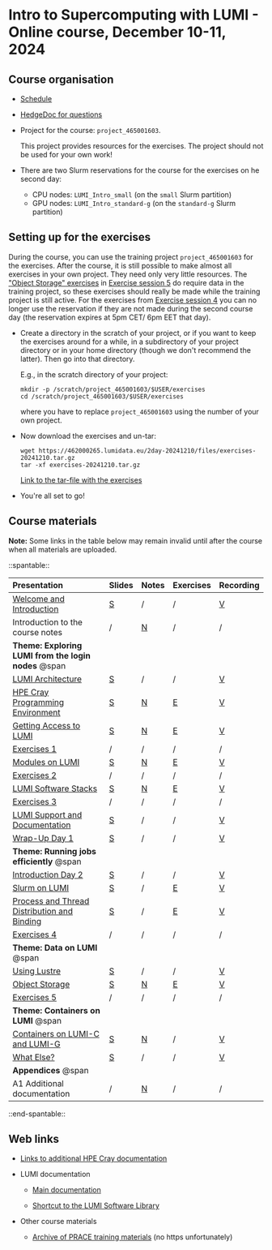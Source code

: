 # Intro to Supercomputing with LUMI - Online course, December 10-11, 2024

## Course organisation

-   [Schedule](schedule.md)

-   [HedgeDoc for questions](https://md.sigma2.no/lumi-intro-course-dec24?both)

-   Project for the course: `project_465001603`.

    This project provides resources for the exercises. The project should not be used for your own work!

-   There are two Slurm reservations for the course for the exercises on he second day:

    -   CPU nodes: `LUMI_Intro_small` (on the `small` Slurm partition)
    -   GPU nodes: `LUMI_Intro_standard-g` (on the `standard-g` Slurm partition)

## Setting up for the exercises

During the course, you can use the training project `project_465001603` for the exercises.
After the course, it is still possible to make almost all exercises in your own project.
They need only very little resources. The ["Object Storage" exercises](E10-ObjectStorage.md)
in [Exercise session 5](ME10-Exercises-5.md) do require data in the training project, so
these exercises should really be made while the training project is still active. For the
exercises from [Exercise session 4](ME08-Exercises-4.md) you can no longer use the reservation
if they are not made during the second course day (the reservation expires at 5pm CET/ 6pm EET that
day).

-   Create a directory in the scratch of your project, or if you want to
    keep the exercises around for a while, in a subdirectory of your project directory 
    or in your home directory (though we don't recommend the latter).
    Then go into that directory.

    E.g., in the scratch directory of your project:

    ```
    mkdir -p /scratch/project_465001603/$USER/exercises
    cd /scratch/project_465001603/$USER/exercises
    ```

    where you have to replace `project_465001603` using the number of your own project.

-   Now download the exercises and un-tar:

    ```
    wget https://462000265.lumidata.eu/2day-20241210/files/exercises-20241210.tar.gz
    tar -xf exercises-20241210.tar.gz
    ```

    [Link to the tar-file with the exercises](https://462000265.lumidata.eu/2day-20241210/files/exercises-20241210.tar.gz)

-   You're all set to go!


## Course materials

**Note:** Some links in the table below may remain invalid until after the course when all
materials are uploaded.

<!-- Note: spantable fails if there are spaces after the trailing |! -->
::spantable::

| Presentation | Slides | Notes | Exercises | Recording |
|:-------------|:-------|:------|:----------|:----------|
| [Welcome and Introduction](MI01-IntroductionCourse.md) | [S](https://462000265.lumidata.eu/2day-20241210/files/LUMI-2day-20241210-I01-IntroductionCourse.pdf) | / | / | [V](MI01-IntroductionCourse.md) |
| Introduction to the course notes | / | [N](00-Introduction.md) | / |  / |
| **Theme: Exploring LUMI from the login nodes** @span |  |  |  |  |
| [LUMI Architecture](M01-Architecture.md) | [S](https://462000265.lumidata.eu/2day-20241210/files/LUMI-2day-20241210-01-Architecture.pdf) | / | / | [V](M01-Architecture.md) |
| [HPE Cray Programming Environment](M02-CPE.md) | [S](https://462000265.lumidata.eu/2day-20241210/files/LUMI-2day-20241210-02-CPE.pdf) | [N](02-CPE.md) | [E](E02-CPE.md) | [V](M02-CPE.md) |
| [Getting Access to LUMI](M03-Access.md) | [S](https://462000265.lumidata.eu/2day-20241210/files/LUMI-2day-20241210-03-Access.pdf) | [N](03-Access.md) | [E](E03-Access.md) | [V](M03-Access.md) |
| [Exercises 1](ME03-Exercises-1.md) | / | / | /  | / |
| [Modules on LUMI](M04-Modules.md) | [S](https://462000265.lumidata.eu/2day-20241210/files/LUMI-2day-20241210-04-Modules.pdf) | [N](04-Modules.md) | [E](E04-Modules.md) | [V](M04-Modules.md) |
| [Exercises 2](ME04-Exercises-2.md) | / | / | / | / |
| [LUMI Software Stacks](M05-SoftwareStacks.md) | [S](https://462000265.lumidata.eu/2day-20241210/files/LUMI-2day-20241210-05-SoftwareStacks.pdf) | [N](05-SoftwareStacks.md) | [E](E05-SoftwareStacks.md) | [V](M05-SoftwareStacks.md) |
| [Exercises 3](ME05-Exercises-3.md) | / | / | / | / |
| [LUMI Support and Documentation](M06-Support.md) | [S](https://462000265.lumidata.eu/2day-20241210/files/LUMI-2day-20241210-06-Support.pdf) | / | / | [V](M06-Support.md) |
| [Wrap-Up Day 1](MI02-WrapUpDay1.md) | [S](https://462000265.lumidata.eu/2day-20241210/files/LUMI-2day-20241210-I02-WrapUpDay1.pdf) | / | / | [V](MI02-WrapUpDay1.md) |
| **Theme: Running jobs efficiently** @span |  |  |  |  |
| [Introduction Day 2](MI03-IntroductionDay2.md) | [S](https://462000265.lumidata.eu/2day-20241210/files/LUMI-2day-20241210-I03-IntroductionDay2.pdf) | / | / | [V](MI03-IntroductionDay2.md) |
| [Slurm on LUMI](M07-Slurm.md) | [S](https://462000265.lumidata.eu/2day-20241210/files/LUMI-2day-20241210-07-Slurm.pdf) | / | [E](E07-Slurm.md) | [V](M07-Slurm.md) |
| [Process and Thread Distribution and Binding](M08-Binding.md) | [S](https://462000265.lumidata.eu/2day-20241210/files/LUMI-2day-20241210-08-Binding.pdf) | / | [E](E08-Binding.md) | [V](M08-Binding.md) |
| [Exercises 4](ME08-Exercises-4.md) | / | / | / | / |
| **Theme: Data on LUMI** @span |  |  |  |  |
| [Using Lustre](M09-Lustre.md) | [S](https://462000265.lumidata.eu/2day-20241210/files/LUMI-2day-20241210-09-Lustre.pdf) | / | / | [V](M09-Lustre.md) |
| [Object Storage](M10-ObjectStorage.md) | [S](https://462000265.lumidata.eu/2day-20241210/files/LUMI-2day-20241210-10-ObjectStorage.pdf) | [N](10-ObjectStorage.md) | [E](E10-ObjectStorage) | [V](M10-ObjectStorage.md) |
| [Exercises 5](ME10-Exercises-5.md) | / | / | / | / |
| **Theme: Containers on LUMI** @span |  |  |  |  |
| [Containers on LUMI-C and LUMI-G](M11-Containers.md) | [S](https://462000265.lumidata.eu/2day-20241210/files/LUMI-2day-20241210-11-Containers.pdf) | [N](11-Containers.md) | / | [V](M11-Containers.md) |
| [What Else?](MI04-WhatElse.md) | [S](https://462000265.lumidata.eu/2day-20241210/files/LUMI-2day-20241210-I04-WhatElse.pdf) | / | / | [V](MI04-WhatElse.md) |
| **Appendices** @span |  |  |  |  |
| A1 Additional documentation | / | [N](A01-Documentation.md) | / | / |

::end-spantable::

<!--
Copy from previous notes, still including links to notes that are no longer valid:

| Presentation | Slides | Notes | Exercises | Recording |
|:-------------|:-------|:------|:----------|:----------|
| [Welcome and Introduction](MI01-IntroductionCourse.md) | [S](https://462000265.lumidata.eu/2day-20241210/files/LUMI-2day-20241210-I01-IntroductionCourse.pdf) | / | / | [V](MI01-IntroductionCourse.md) |
| Introduction to the course notes | / | [N](00-Introduction.md) | / |  / | 
| [LUMI Architecture](M01-Architecture.md) | [S](https://462000265.lumidata.eu/2day-20241210/files/LUMI-2day-20241210-01-Architecture.pdf) | [N](01-Architecture.md) | / | [V](M01-Architecture.md) |
| [HPE Cray Programming Environment](M02-CPE.md) | [S](https://462000265.lumidata.eu/2day-20241210/files/LUMI-2day-20241210-02-CPE.pdf) | [N](02-CPE.md) | [E](E02-CPE.md) | [V](M02-CPE.md) |
| [Getting Access to LUMI](M03-Access.md) | [S](https://462000265.lumidata.eu/2day-20241210/files/LUMI-2day-20241210-03-Access.pdf) | [N](03-Access.md) | [E](E03-Access.md) | [V](M03-Access.md) |
| [Exercises 1](ME03-Exercises-1.md) | / | / | /  | / |
| [Modules on LUMI](M04-Modules.md) | [S](https://462000265.lumidata.eu/2day-20241210/files/LUMI-2day-20241210-04-Modules.pdf) | [N](04-Modules.md) | [E](E04-Modules.md) | [V](M04-Modules.md) |
| [Exercises 2](ME04-Exercises-2.md) | / | / | / | / |
| [LUMI Software Stacks](M05-SoftwareStacks.md) | [S](https://462000265.lumidata.eu/2day-20241210/files/LUMI-2day-20241210-05-SoftwareStacks.pdf) | [N](05-SoftwareStacks.md) | [E](E05-SoftwareStacks.md) | [V](M05-SoftwareStacks.md) |
| [Exercises 3](ME05-Exercises-3.md) | / | / | / | / |
| [LUMI Support and Documentation](M06-Support.md) | [S](https://462000265.lumidata.eu/2day-20241210/files/LUMI-2day-20241210-06-Support.pdf) | [N](06-Support.md) | / | [V](M06-Support.md) |
| [Wrap-Up Day 1](MI02-WrapUpDay1.md) | [S](https://462000265.lumidata.eu/2day-20241210/files/LUMI-2day-20241210-I02-WrapUpDay1.pdf) | / | / | [V](MI02-WrapUpDay1.md) |
| [Introduction Day 2](MI03-IntroductionDay2.md) | [S](https://462000265.lumidata.eu/2day-20241210/files/LUMI-2day-20241210-I03-IntroductionDay2.pdf) | / | / | [V](MI03-IntroductionDay2.md) |
| [Slurm on LUMI](M07-Slurm.md) | [S](https://462000265.lumidata.eu/2day-20241210/files/LUMI-2day-20241210-07-Slurm.pdf) | [N](07-Slurm.md) | [E](E07-Slurm.md) | [V](M07-Slurm.md) |
| [Process and Thread Distribution and Binding](M08-Binding.md) | [S](https://462000265.lumidata.eu/2day-20241210/files/LUMI-2day-20241210-08-Binding.pdf) | [N](08-Binding.md) | [E](E08-Binding.md) | [V](M08-Binding.md) | 
| [Exercises 4](ME08-Exercises-4.md) | / | / | / | / |
| [Using Lustre](M09-Lustre.md) | [S](https://462000265.lumidata.eu/2day-20241210/files/LUMI-2day-20241210-09-Lustre.pdf) | [N](09-Lustre.md) | / | [V](M09-Lustre.md) |
| [Object Storage](M10-ObjectStorage.md) | [S](https://462000265.lumidata.eu/2day-20241210/files/LUMI-2day-20241210-10-ObjectStorage.pdf) | [N](10-ObjectStorage.md) | [E](E10-ObjectStorage) | [V](M10-ObjectStorage.md) |
| [Exercises 5](ME10-Exercises-5.md) | / | / | / | / |
| [Containers on LUMI-C and LUMI-G](M11-Containers.md) | [S](https://462000265.lumidata.eu/2day-20241210/files/LUMI-2day-20241210-11-Containers.pdf) | [N](11-Containers.md) | / | [V](M11-Containers.md) |
| [Demo 1 (optional)](Demo1.md) | / | [N](Demo1.md) | / | [V](Demo1.md#video-of-the-demo) |
| [Demo 2 (optional)](Demo2.md) | / | [N](Demo2.md) | / | [V](Demo2.md#video-of-the-demo) |
| [What Else?](MI04-WhatElse.md) | [S](https://462000265.lumidata.eu/2day-20241210/files/LUMI-2day-20241210-I04-WhatElse.pdf) | / | / | [V](MI04-WhatElse.md) |
| A1 Additional documentation | / | [N](A01-Documentation.md) | / | / | 
-->


## Web links

-   [Links to additional HPE Cray documentation](A01-Documentation.md)

-   LUMI documentation

    -   [Main documentation](https://docs.lumi-supercomputer.eu/)

    -   [Shortcut to the LUMI Software Library](https://lumi-supercomputer.github.io/LUMI-EasyBuild-docs/)

-   Other course materials

    -   [Archive of PRACE training materials](https://training.prace-ri.eu/) (no https unfortunately)


<!--
## Acknowledgement

Though a LUST course, the course borrows a lot of material from
[a similar course prepared by the Belgian local organisation](https://klust.github.io/LUMI-BE-training-materials/intro-evolving/),
which in turn was prepared in the framework of the 
[VSC](https://www.vscentrum.be/) Tier-0 support activities.
The VSC is funded by 
[FWO - Fonds Wetenschappelijk Onderzoek - Vlaanderen](https://www.fwo.be/en/)
(or Research Foundation – Flanders). 
-->
